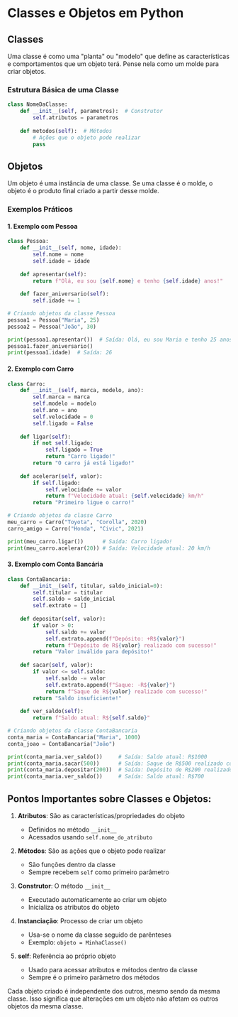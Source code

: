 # Classes e Objetos em Python

## Classes
Uma classe é como uma "planta" ou "modelo" que define as características e comportamentos que um objeto terá. Pense nela como um molde para criar objetos.

### Estrutura Básica de uma Classe
```python
class NomeDaClasse:
    def __init__(self, parametros):  # Construtor
        self.atributos = parametros
    
    def metodos(self):  # Métodos
        # Ações que o objeto pode realizar
        pass
```

## Objetos
Um objeto é uma instância de uma classe. Se uma classe é o molde, o objeto é o produto final criado a partir desse molde.

### Exemplos Práticos

#### 1. Exemplo com Pessoa
```python
class Pessoa:
    def __init__(self, nome, idade):
        self.nome = nome
        self.idade = idade
    
    def apresentar(self):
        return f"Olá, eu sou {self.nome} e tenho {self.idade} anos!"
    
    def fazer_aniversario(self):
        self.idade += 1

# Criando objetos da classe Pessoa
pessoa1 = Pessoa("Maria", 25)
pessoa2 = Pessoa("João", 30)

print(pessoa1.apresentar())  # Saída: Olá, eu sou Maria e tenho 25 anos!
pessoa1.fazer_aniversario()
print(pessoa1.idade)  # Saída: 26
```

#### 2. Exemplo com Carro
```python
class Carro:
    def __init__(self, marca, modelo, ano):
        self.marca = marca
        self.modelo = modelo
        self.ano = ano
        self.velocidade = 0
        self.ligado = False
    
    def ligar(self):
        if not self.ligado:
            self.ligado = True
            return "Carro ligado!"
        return "O carro já está ligado!"
    
    def acelerar(self, valor):
        if self.ligado:
            self.velocidade += valor
            return f"Velocidade atual: {self.velocidade} km/h"
        return "Primeiro ligue o carro!"

# Criando objetos da classe Carro
meu_carro = Carro("Toyota", "Corolla", 2020)
carro_amigo = Carro("Honda", "Civic", 2021)

print(meu_carro.ligar())      # Saída: Carro ligado!
print(meu_carro.acelerar(20)) # Saída: Velocidade atual: 20 km/h
```

#### 3. Exemplo com Conta Bancária
```python
class ContaBancaria:
    def __init__(self, titular, saldo_inicial=0):
        self.titular = titular
        self.saldo = saldo_inicial
        self.extrato = []
    
    def depositar(self, valor):
        if valor > 0:
            self.saldo += valor
            self.extrato.append(f"Depósito: +R${valor}")
            return f"Depósito de R${valor} realizado com sucesso!"
        return "Valor inválido para depósito!"
    
    def sacar(self, valor):
        if valor <= self.saldo:
            self.saldo -= valor
            self.extrato.append(f"Saque: -R${valor}")
            return f"Saque de R${valor} realizado com sucesso!"
        return "Saldo insuficiente!"
    
    def ver_saldo(self):
        return f"Saldo atual: R${self.saldo}"

# Criando objetos da classe ContaBancaria
conta_maria = ContaBancaria("Maria", 1000)
conta_joao = ContaBancaria("João")

print(conta_maria.ver_saldo())     # Saída: Saldo atual: R$1000
print(conta_maria.sacar(500))      # Saída: Saque de R$500 realizado com sucesso!
print(conta_maria.depositar(200))  # Saída: Depósito de R$200 realizado com sucesso!
print(conta_maria.ver_saldo())     # Saída: Saldo atual: R$700
```

## Pontos Importantes sobre Classes e Objetos:

1. **Atributos**: São as características/propriedades do objeto
   - Definidos no método `__init__`
   - Acessados usando `self.nome_do_atributo`

2. **Métodos**: São as ações que o objeto pode realizar
   - São funções dentro da classe
   - Sempre recebem `self` como primeiro parâmetro

3. **Construtor**: O método `__init__`
   - Executado automaticamente ao criar um objeto
   - Inicializa os atributos do objeto

4. **Instanciação**: Processo de criar um objeto
   - Usa-se o nome da classe seguido de parênteses
   - Exemplo: `objeto = MinhaClasse()`

5. **self**: Referência ao próprio objeto
   - Usado para acessar atributos e métodos dentro da classe
   - Sempre é o primeiro parâmetro dos métodos

Cada objeto criado é independente dos outros, mesmo sendo da mesma classe. Isso significa que alterações em um objeto não afetam os outros objetos da mesma classe.
